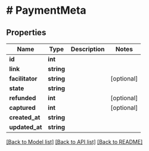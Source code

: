 # # PaymentMeta

## Properties

Name | Type | Description | Notes
------------ | ------------- | ------------- | -------------
**id** | **int** |  |
**link** | **string** |  |
**facilitator** | **string** |  | [optional]
**state** | **string** |  |
**refunded** | **int** |  | [optional]
**captured** | **int** |  | [optional]
**created_at** | **string** |  |
**updated_at** | **string** |  |

[[Back to Model list]](../../README.md#models) [[Back to API list]](../../README.md#endpoints) [[Back to README]](../../README.md)
